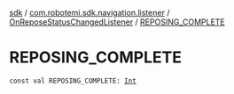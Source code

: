 [sdk](../../index.md) / [com.robotemi.sdk.navigation.listener](../index.md) / [OnReposeStatusChangedListener](index.md) / [REPOSING_COMPLETE](./-r-e-p-o-s-i-n-g_-c-o-m-p-l-e-t-e.md)

# REPOSING_COMPLETE

`const val REPOSING_COMPLETE: `[`Int`](https://kotlinlang.org/api/latest/jvm/stdlib/kotlin/-int/index.html)